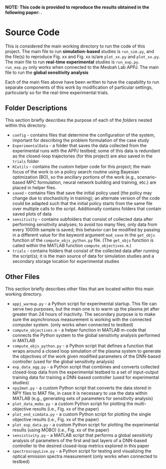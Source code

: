 **NOTE: This code is provided to reproduce the results obtained in the following paper: .**

# Source Code
This is considered the main working directory to run the code of this project.
The main file to run **simulation-based** studies is `run_sim.py`, and the file(s) to reproduce Fig. xx and Fig. xx is/are `plot_xx.py` and `plot_xx.py`.
The main file to run **real-time experimental** studies is `run_exp.py`.
`run_exp.py` only works when connected to the Mesbah Lab APPJ. The main file to run the **global sensitivity analysis**

Each of the main files above have been written to have the capability to run separate components of this work by modification of particular settings, particularly so for the real-time experimental trials.

## Folder Descriptions
This section briefly describes the purpose of each of the *folders* nested within this directory.
* `config` - contains files that determine the configuration of the system, important for describing the problem formulation of the case study
* `ExperimentalData` - a folder that saves the data collected from the experimental runs with the APPJ testbed; some of this data is redundant as the closed-loop trajectories (for this project) are also saved in the `trials` folder
* `KCutils` - contains the custom helper code for this project; the main focus of the work is on a policy search routine using Bayesian optimization (BO), so the ancillary portions of the work (e.g., scenario-based MPC formulation, neural network building and training, etc.) are placed in helper files.
* `saved` - contains files that save the initial policy used (the policy may change due to stochasticity in training); an alternate version of the code could be adapted such that the initial policy starts from the same file over multiple calls to the script. Additionally contains folders that contain saved plots of data
* `sensitivity` - contains subfolders that consist of collected data after performing sensitivity analyses; to avoid too many files, only data from every 1000th sample is saved; this behavior can be modified by passing in a different value for the keyword argument `mod_save` in the `get_objs` function of the `compute_objs_python.py` file. (The `get_objs` function is called within the MATLAB function `compute_objectives.m`.)
* `trials` - contains folders that consist of the collected data after running the script(s); it is the main source of data for simulation studies and a secondary storage location for experimental studies


## Other Files
This section briefly describes other files that are located within this main working directory.
* `appj_warmup.py` - a Python script for experimental startup. This file can serve two purposes, but the main one is to warm up the plasma jet after greater than 24 hours of inactivity. The secondary purpose is to make sure the asynchronous measurement is working with the connected computer system. (only works when connected to testbed)
* `compute_objectives.m` - a helper function in MATLAB m-code that connects the Python system to the global sensitivity analysis performed in MATLAB
* `compute_objs_python.py` - a Python script that defines a function that wraps around a closed loop simulation of the plasma system to generate the objectives of the work given modified parameters of the DNN-based controller (used for the global sensitivity analysis)
* `exp_data_agg.py` - a Python script that combines and converts collected closed-loop data from the experimental testbed to a set of input-output training data for training a DNN-based controller (used for experimental studies)
* `npy2mat.py` - a custom Python script that converts the data stored in NPY files to MAT file, in case it is necessary to use the data within MATLAB (e.g., generating sets of parameters for sensitivity analysis)
* `plot_data_mobo.py` - a custom Python script for plotting the multi-objective results (i.e., Fig. xx of the paper)
* `plot_end_simdata.py` - a custom Python script for plotting the single objective results (i.e., Fig. xx of the paper)
* `plot_exp_data.py` - a custom Python script for plotting the experimental results (using MOBO) (i.e., Fig. xx of the paper)
* `sensistivity.py` - a MATLAB script that performs a global sensitivity analysis of parameters of the first and last layers of a DNN-based controller to the desired closed-loop metrics explored in this paper
* `spectroscopyLive.py` - a Python script for testing and visualizing the optical emission spectra measurement (only works when connected to testbed)
